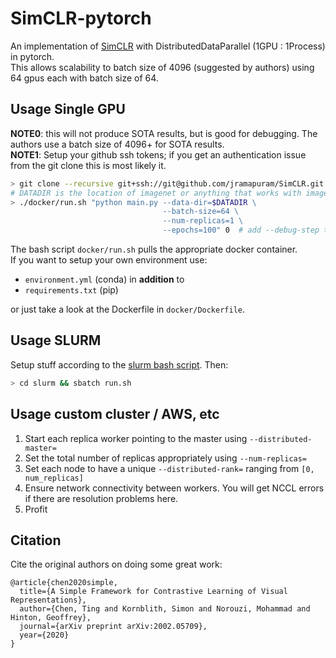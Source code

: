# SimCLR-pytorch

An implementation of [SimCLR](https://arxiv.org/abs/2002.05709) with DistributedDataParallel (1GPU : 1Process) in pytorch.  
This allows scalability to batch size of 4096 (suggested by authors) using 64 gpus each with batch size of 64.


## Usage Single GPU

**NOTE0**: this will not produce SOTA results, but is good for debugging. The authors use a batch size of 4096+ for SOTA results.  
**NOTE1**: Setup your github ssh tokens; if you get an authentication issue from the git clone this is most likely it.


``` bash
> git clone --recursive git+ssh://git@github.com/jramapuram/SimCLR.git
# DATADIR is the location of imagenet or anything that works with imagefolder.
> ./docker/run.sh "python main.py --data-dir=$DATADIR \  
                                  --batch-size=64 \  
                                  --num-replicas=1 \  
                                  --epochs=100" 0  # add --debug-step to do a single minibatch
```
The bash script `docker/run.sh` pulls the appropriate docker container.  
If you want to setup your own environment use:
  - `environment.yml` (conda) in **addition** to
  - `requirements.txt` (pip)  
  
or just take a look at the Dockerfile in `docker/Dockerfile`.

## Usage SLURM

Setup stuff according to the [slurm bash script](./slurm/run.sh). Then:

``` bash
> cd slurm && sbatch run.sh
```


## Usage custom cluster / AWS, etc

  1. Start each replica worker pointing to the master using `--distributed-master=`
  2. Set the total number of replicas appropriately using `--num-replicas=`
  3. Set each node to have a unique `--distributed-rank=` ranging from `[0, num_replicas]`
  3. Ensure network connectivity between workers. You will get NCCL errors if there are resolution problems here.
  4. Profit
  
  
## Citation

Cite the original authors on doing some great work:

```
@article{chen2020simple,
  title={A Simple Framework for Contrastive Learning of Visual Representations},
  author={Chen, Ting and Kornblith, Simon and Norouzi, Mohammad and Hinton, Geoffrey},
  journal={arXiv preprint arXiv:2002.05709},
  year={2020}
}
```
